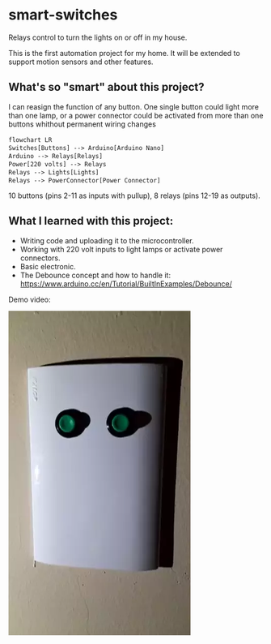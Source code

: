 # smart-switches
Relays control to turn the lights on or off in my house.

This is the first automation project for my home. It will be extended to support motion sensors and other features.

## What's so "smart" about this project?
I can reasign the function of any button. One single button could light more than one lamp, or a power connector could be activated from more than one buttons whithout permanent wiring changes

```mermaid
flowchart LR
Switches[Buttons] --> Arduino[Arduino Nano]
Arduino --> Relays[Relays]
Power[220 volts] --> Relays
Relays --> Lights[Lights]
Relays --> PowerConnector[Power Connector]
```

10 buttons (pins 2-11 as inputs with pullup), 8 relays (pins 12-19 as outputs). 

## What I learned with this project:
- Writing code and uploading it to the microcontroller.
- Working with 220 volt inputs to light lamps or activate power connectors.
- Basic electronic.
- The Debounce concept and how to handle it: https://www.arduino.cc/en/Tutorial/BuiltInExamples/Debounce/


Demo video:

[![Watch the video](https://github.com/gonzalorf/smart-switches/blob/main/demo.webp)](https://github.com/gonzalorf/smart-switches/blob/main/demo.webp)
